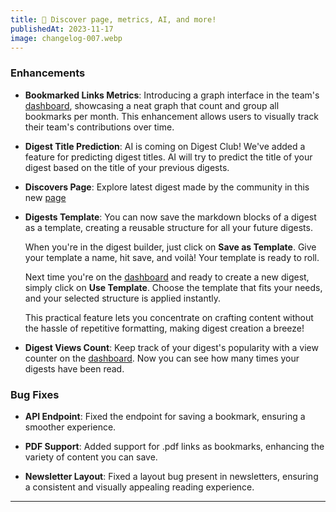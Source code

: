 ```yaml
---
title: 🔮 Discover page, metrics, AI, and more!
publishedAt: 2023-11-17
image: changelog-007.webp
---
```


### Enhancements

- **Bookmarked Links Metrics**: Introducing a graph interface in the team's [dashboard](https://digest.club/teams), showcasing a neat graph that count and group all bookmarks per month. This enhancement allows users to visually track their team's contributions over time.

- **Digest Title Prediction**: AI is coming on Digest Club! We've added a feature for predicting digest titles. AI will try to predict the title of your digest based on the title of your previous digests.

- **Discovers Page**: Explore latest digest made by the community in this new [page](https://digest.club/discover)

- **Digests Template**: You can now save the markdown blocks of a digest as a template, creating a reusable structure for all your future digests.

  When you're in the digest builder, just click on **Save as Template**. Give your template a name, hit save, and voilà! Your template is ready to roll.

  Next time you're on the [dashboard](https://digest.club/teams) and ready to create a new digest, simply click on **Use Template**. Choose the template that fits your needs, and your selected structure is applied instantly.

  This practical feature lets you concentrate on crafting content without the hassle of repetitive formatting, making digest creation a breeze!

- **Digest Views Count**: Keep track of your digest's popularity with a view counter on the [dashboard](https://digest.club/teams). Now you can see how many times your digests have been read.

### Bug Fixes

- **API Endpoint**: Fixed the endpoint for saving a bookmark, ensuring a smoother experience.

- **PDF Support**: Added support for .pdf links as bookmarks, enhancing the variety of content you can save.

- **Newsletter Layout**: Fixed a layout bug present in newsletters, ensuring a consistent and visually appealing reading experience.

---
